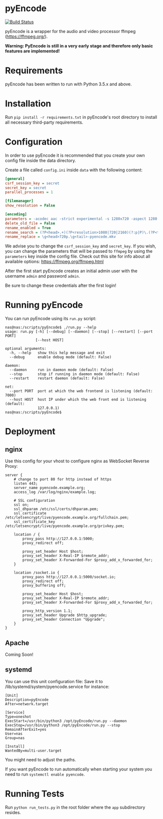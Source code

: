 pyEncode
============
[![Build Status](https://travis-ci.org/dhardtke/pyEncode.svg?branch=master)](https://travis-ci.org/dhardtke/pyEncode)

pyEncode is a wrapper for the audio and video processor ffmpeg (https://ffmpeg.org/).

**Warning: PyEncode is still in a very early stage and therefore only basic features are implemented!**

Requirements
============
pyEncode has been written to run with Python 3.5.x and above.

Installation
============
Run `pip install -r requirements.txt` in pyEncode's root directory to install all necessary third-party requirements.

Configuration
============
In order to use pyEncode it is recommended that you create your own config file inside the data directory.

Create a file called `config.ini` inside `data` with the following content:

```INI
[general]
csrf_session_key = secret
secret_key = secret
parallel_processes = 1

[filemanager]
show_resolution = False

[encoding]
parameters = -acodec aac -strict experimental -s 1280x720 -aspect 1280:720 -preset slow -crf 24 -f matroska -vcodec libx265
delete_old_file = False
rename_enabled = True
rename_search = (?P<head>.+)(?P<resolution>1080|720|2160)(?:p|P)\.(?P<tail>.+)\.(?P<extension>\w{3})
rename_replace = \g<head>720p.\g<tail>-pyencode.mkv
```

We advise you to change the `csrf_session_key` and `secret_key`.
If you wish, you can change the parameters that will be passed to `ffmpeg` by using the `parameters` key inside the config file.
Check out this site for info about all available options: https://ffmpeg.org/ffmpeg.html

After the first start pyEncode creates an initial admin user with the username `admin` and password `admin`.

Be sure to change these credentials after the first login!

Running pyEncode
============
You can run pyEncode using its `run.py` script:

```Shell
nas@nas:/scripts/pyEncode$ ./run.py --help
usage: run.py [-h] [--debug] [--daemon] [--stop] [--restart] [--port PORT]
              [--host HOST]

optional arguments:
  -h, --help   show this help message and exit
  --debug      enable debug mode (default: False)

daemon:
  --daemon     run in daemon mode (default: False)
  --stop       stop if running in daemon mode (default: False)
  --restart    restart daemon (default: False)

net:
  --port PORT  port at which the web frontend is listening (default: 7000)
  --host HOST  host IP under which the web front end is listening (default:
               127.0.0.1)
nas@nas:/scripts/pyEncode$
```

Deployment
============
## nginx
Use this config for your vhost to configure nginx as WebSocket Reverse Proxy:

```
server {
    # change to port 80 for http instead of https
    listen 443;
    server_name pyencode.example.org;
    access_log /var/log/nginx/example.log;
    
    # SSL configuration
    ssl on;
    ssl_dhparam /etc/ssl/certs/dhparam.pem;
    ssl_certificate /etc/letsencrypt/live/pyencode.example.org/fullchain.pem;
    ssl_certificate_key /etc/letsencrypt/live/pyencode.example.org/privkey.pem;

    location / {
        proxy_pass http://127.0.0.1:5000;
        proxy_redirect off;

        proxy_set_header Host $host;
        proxy_set_header X-Real-IP $remote_addr;
        proxy_set_header X-Forwarded-For $proxy_add_x_forwarded_for;
    }

    location /socket.io {
        proxy_pass http://127.0.0.1:5000/socket.io;
        proxy_redirect off;
        proxy_buffering off;

        proxy_set_header Host $host;
        proxy_set_header X-Real-IP $remote_addr;
        proxy_set_header X-Forwarded-For $proxy_add_x_forwarded_for;

        proxy_http_version 1.1;
        proxy_set_header Upgrade $http_upgrade;
        proxy_set_header Connection "Upgrade";
    }
}
```

## Apache
Coming Soon!

## systemd
You can use this unit configuration file:
Save it to /lib/systemd/system/pyencode.service for instance:
```
[Unit]
Description=pyEncode
After=network.target

[Service]
Type=oneshot
ExecStart=/usr/bin/python3 /opt/pyEncode/run.py --daemon
ExecStop=/usr/bin/python3 /opt/pyEncode/run.py --stop
RemainAfterExit=yes
User=nas
Group=nas

[Install]
WantedBy=multi-user.target
```

You might need to adjust the paths.

If you want pyEncode to run automatically when starting your system you need to run `systemctl enable pyencode`.

Running Tests
============
Run `python run_tests.py` in the root folder where the `app` subdirectory resides.